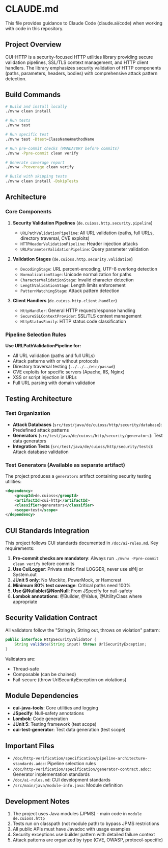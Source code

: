 # CLAUDE.md

This file provides guidance to Claude Code (claude.ai/code) when working with code in this repository.

## Project Overview

CUI-HTTP is a security-focused HTTP utilities library providing secure validation pipelines, SSL/TLS context management, and HTTP client handlers. The library emphasizes security validation of HTTP components (paths, parameters, headers, bodies) with comprehensive attack pattern detection.

## Build Commands

```bash
# Build and install locally
./mvnw clean install

# Run tests
./mvnw test

# Run specific test
./mvnw test -Dtest=ClassName#methodName

# Run pre-commit checks (MANDATORY before commits)
./mvnw -Ppre-commit clean verify

# Generate coverage report
./mvnw -Pcoverage clean verify

# Build with skipping tests
./mvnw clean install -DskipTests
```

## Architecture

### Core Components

1. **Security Validation Pipelines** (`de.cuioss.http.security.pipeline`)
   - `URLPathValidationPipeline`: All URL validation (paths, full URLs, directory traversal, CVE exploits)
   - `HTTPHeaderValidationPipeline`: Header injection attacks
   - `URLParameterValidationPipeline`: Query parameter validation

2. **Validation Stages** (`de.cuioss.http.security.validation`)
   - `DecodingStage`: URL percent-encoding, UTF-8 overlong detection
   - `NormalizationStage`: Unicode normalization for paths
   - `CharacterValidationStage`: Invalid character detection
   - `LengthValidationStage`: Length limits enforcement
   - `PatternMatchingStage`: Attack pattern detection

3. **Client Handlers** (`de.cuioss.http.client.handler`)
   - `HttpHandler`: General HTTP request/response handling
   - `SecureSSLContextProvider`: SSL/TLS context management
   - `HttpStatusFamily`: HTTP status code classification

### Pipeline Selection Rules

**Use URLPathValidationPipeline for:**
- All URL validation (paths and full URLs)
- Attack patterns with or without protocols
- Directory traversal testing (`../../../etc/passwd`)
- CVE exploits for specific servers (Apache, IIS, Nginx)
- XSS or script injection in URLs
- Full URL parsing with domain validation

## Testing Architecture

### Test Organization

- **Attack Databases** (`src/test/java/de/cuioss/http/security/database`): Predefined attack patterns
- **Generators** (`src/test/java/de/cuioss/http/security/generators`): Test data generators
- **Integration Tests** (`src/test/java/de/cuioss/http/security/tests`): Attack database validation

### Test Generators (Available as separate artifact)

The project produces a `generators` artifact containing security testing utilities:
```xml
<dependency>
    <groupId>de.cuioss</groupId>
    <artifactId>cui-http</artifactId>
    <classifier>generators</classifier>
    <scope>test</scope>
</dependency>
```

## CUI Standards Integration

This project follows CUI standards documented in `/doc/ai-rules.md`. Key requirements:

1. **Pre-commit checks are mandatory**: Always run `./mvnw -Ppre-commit clean verify` before commits
2. **Use CuiLogger**: Private static final LOGGER, never use slf4j or System.out
3. **JUnit 5 only**: No Mockito, PowerMock, or Hamcrest
4. **Minimum 80% test coverage**: Critical paths need 100%
5. **Use @Nullable/@NonNull**: From JSpecify for null-safety
6. **Lombok annotations**: @Builder, @Value, @UtilityClass where appropriate

## Security Validation Contract

All validators follow the "String in, String out, throws on violation" pattern:

```java
public interface HttpSecurityValidator {
    String validate(String input) throws UrlSecurityException;
}
```

Validators are:
- Thread-safe
- Composable (can be chained)
- Fail-secure (throw UrlSecurityException on violations)

## Module Dependencies

- **cui-java-tools**: Core utilities and logging
- **JSpecify**: Null-safety annotations
- **Lombok**: Code generation
- **JUnit 5**: Testing framework (test scope)
- **cui-test-generator**: Test data generation (test scope)

## Important Files

- `/doc/http-verification/specification/pipeline-architecture-standards.adoc`: Pipeline selection rules
- `/doc/http-verification/specification/generator-contract.adoc`: Generator implementation standards
- `/doc/ai-rules.md`: CUI development standards
- `/src/main/java/module-info.java`: Module definition

## Development Notes

1. The project uses Java modules (JPMS) - main code in `module de.cuioss.http`
2. Tests run on classpath (not module path) to bypass JPMS restrictions
3. All public APIs must have Javadoc with usage examples
4. Security exceptions use builder pattern with detailed failure context
5. Attack patterns are organized by type (CVE, OWASP, protocol-specific)